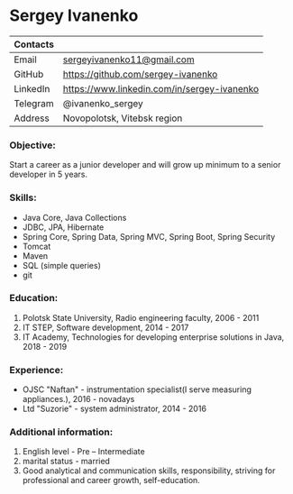 # Sergey Ivanenko

| Contacts | |
| ------ | ------ |
| Email | sergeyivanenko11@gmail.com |
| GitHub | https://github.com/sergey-ivanenko |
| LinkedIn | https://www.linkedin.com/in/sergey-ivanenko |
| Telegram | @ivanenko_sergey |
| Address | Novopolotsk, Vitebsk region |

### Objective:
Start a career as a junior developer and will grow up minimum to a senior developer in 5 years.

### Skills:
* Java Core, Java Collections
* JDBC, JPA, Hibernate
* Spring Core, Spring Data, Spring MVC, Spring Boot, Spring Security
* Tomcat
* Maven
* SQL (simple queries)
* git

### Education:
1. Polotsk State University, Radio engineering faculty, 2006 - 2011
2. IT STEP, Software development, 2014 - 2017
3. IT Academy, Technologies for developing enterprise solutions in Java, 2018 - 2019

### Experience:
* OJSC "Naftan" - instrumentation specialist(I serve measuring appliances.), 2016 - novadays
* Ltd "Suzorie" - system administrator, 2014 - 2016

### Additional information:
1. English level - Pre – Intermediate
2. marital status - married
3. Good analytical and communication skills, responsibility, striving for professional and career growth, self-education.
